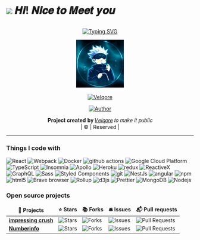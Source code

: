 <h1><img src="https://emojis.slackmojis.com/emojis/images/1531849430/4246/blob-sunglasses.gif?1531849430" width="30"/> 𝑯𝒊! 𝑵𝒊𝒄𝒆 𝒕𝒐 𝑴𝒆𝒆𝒕 𝒚𝒐𝒖</h1>

## <!-- Typing SVG -->
<p align="center">
    <a href="https://git.io/J0hKr">
        <img
        src="https://readme-typing-svg.herokuapp.com?size=30&width=800&lines=𝑰+𝒂𝒎+𝑽𝒆𝒍𝒒𝒐𝒓𝒆.+𝑾𝒆𝒍𝒄𝒐𝒎𝒆+𝒕𝒐+𝑴𝒚+𝑷𝒓𝒐𝒇𝒊𝒍𝒆"
            alt="Typing SVG"
        />
    </a>
</p>

<div align="center">
  <p align="center">
<img src="Devill.jpeg" alt="GIF" width="128" height="128"/>
</p>
 <p align="center">
<a href="mailto:AYUsHtyagi_213@proton.me"><img title="Velqore" src="https://img.shields.io/badge/Velqore-red?colorA=%23ff0000&colorB=%23017e40&style=for-the-badge"></a>
</p>
  <p align="center">
<a href="https://wa.me//+918130784851"><img title="Author" src="https://img.shields.io/badge/Author-Velqore/Hackthcamera?color=blue&style=for-the-badge&logo=whatsapp"></a>
</p>
</div>
<p align="center">
 𝐏𝐫𝐨𝐣𝐞𝐜𝐭 𝐜𝐫𝐞𝐚𝐭𝐞𝐝 𝐛𝐲 <a href="https://github.com/Velqore/">𝑉𝑒𝑙𝑞𝑜𝑟𝑒</a> 𝑡𝑜 𝑚𝑎𝑘𝑒 𝑖𝑡 𝑝𝑢𝑏𝑙𝑖𝑐
    <br>
       | © |
        Reserved |
    <br> 
</p>

----
<h3>Things I code with</h3>
<p>
  <img alt="React" src="https://img.shields.io/badge/-React-45b8d8?style=flat-square&logo=react&logoColor=white" />
  <img alt="Webpack" src="https://img.shields.io/badge/-Webpack-8DD6F9?style=flat-square&logo=webpack&logoColor=white" /> 
  <img alt="Docker" src="https://img.shields.io/badge/-Docker-46a2f1?style=flat-square&logo=docker&logoColor=white" />
  <img alt="github actions" src="https://img.shields.io/badge/-Github_Actions-2088FF?style=flat-square&logo=github-actions&logoColor=white" />
  <img alt="Google Cloud Platform" src="https://img.shields.io/badge/-Google_Cloud_Platform-1a73e8?style=flat-square&logo=google-cloud&logoColor=white" />
  <img alt="TypeScript" src="https://img.shields.io/badge/-TypeScript-007ACC?style=flat-square&logo=typescript&logoColor=white" />
  <img alt="Insomnia" src="https://img.shields.io/badge/-Insomnia-5849BE?style=flat-square&logo=insomnia&logoColor=white" />
  <img alt="Apollo" src="https://img.shields.io/badge/-Apollo%20GraphQL-311C87?style=flat-square&logo=apollo-graphql&logoColor=white" />
  <img alt="Heroku" src="https://img.shields.io/badge/-Heroku-430098?style=flat-square&logo=heroku&logoColor=white" />
  <img alt="redux" src="https://img.shields.io/badge/-Redux-764ABC?style=flat-square&logo=redux&logoColor=white" />
  <img alt="ReactiveX" src="https://img.shields.io/badge/-RxJs-B7178C?style=flat-square&logo=reactivex&logoColor=white" />
  <img alt="GraphQL" src="https://img.shields.io/badge/-GraphQL-E10098?style=flat-square&logo=graphql&logoColor=white" />
  <img alt="Sass" src="https://img.shields.io/badge/-Sass-CC6699?style=flat-square&logo=sass&logoColor=white" />
  <img alt="Styled Components" src="https://img.shields.io/badge/-Styled_Components-db7092?style=flat-square&logo=styled-components&logoColor=white" />
  <img alt="git" src="https://img.shields.io/badge/-Git-F05032?style=flat-square&logo=git&logoColor=white" />
  <img alt="NestJs" src="https://img.shields.io/badge/-NestJs-ea2845?style=flat-square&logo=nestjs&logoColor=white" />
  <img alt="angular" src="https://img.shields.io/badge/-Angular-DD0031?style=flat-square&logo=angular&logoColor=white" />
  <img alt="npm" src="https://img.shields.io/badge/-NPM-CB3837?style=flat-square&logo=npm&logoColor=white" />
  <img alt="html5" src="https://img.shields.io/badge/-HTML5-E34F26?style=flat-square&logo=html5&logoColor=white" />
  <img alt="Brave browser" src="https://img.shields.io/badge/-Brave_Browser-FB542B?style=flat-square&logo=brave&logoColor=white" />
  <img alt="Rollup" src="https://img.shields.io/badge/-Rollup-EC4A3F?style=flat-square&logo=rollup.js&logoColor=white" />
  <img alt="d3js" src="https://img.shields.io/badge/-D3.js-F9A03C?style=flat-square&logo=d3.js&logoColor=white" />
  <img alt="Prettier" src="https://img.shields.io/badge/-Prettier-F7B93E?style=flat-square&logo=prettier&logoColor=white" />
  <img alt="MongoDB" src="https://img.shields.io/badge/-MongoDB-13aa52?style=flat-square&logo=mongodb&logoColor=white" />
  <img alt="Nodejs" src="https://img.shields.io/badge/-Nodejs-43853d?style=flat-square&logo=Node.js&logoColor=white" />
</p>
 
<h3>Open source projects</h3>
<table>
  <thead align="center">
    <tr border: none;>
      <td><b>🎁 Projects</b></td>
      <td><b>⭐ Stars</b></td>
      <td><b>📚 Forks</b></td>
      <td><b>🛎 Issues</b></td>
      <td><b>📬 Pull requests</b></td>
    </tr>
  </thead>
  <tbody>
    <tr>
      <td><a href="https://github.com/thmsgbrt/react-simple-pull-to-refresh"><b>impressing crush</b></a></td>
      <td><img alt="Stars" src="https://img.shields.io/github/stars/Velqore/impressingcrush?style=flat-square&labelColor=343b41"/></td>
      <td><img alt="Forks" src="https://img.shields.io/github/forks/Velqore/impressingcrush?style=flat-square&labelColor=343b41"/></td>
      <td><img alt="Issues" src="https://img.shields.io/github/issues/Velqore/impressingcrush?style=flat-square&labelColor=343b41"/></td>
      <td><img alt="Pull Requests" src="https://img.shields.io/github/issues-pr/Velqore/impressingcrush?style=flat-square&labelColor=343b41"/></td>
    </tr>
	  <tr>
      <td><a href="https://github.com/thmsgbrt/numberinfo"><b>Numberinfo</b></a></td>
      <td><img alt="Stars" src="https://img.shields.io/github/stars/Velqore/numberinfo?style=flat-square&labelColor=343b41"/></td>
      <td><img alt="Forks" src="https://img.shields.io/github/forks/Velqore/numberinfo?style=flat-square&labelColor=343b41"/></td>
      <td><img alt="Issues" src="https://img.shields.io/github/issues/Velqore/numberinfo?style=flat-square&labelColor=343b41"/></td>
      <td><img alt="Pull Requests" src="https://img.shields.io/github/issues-pr/Velqore/numberinfo?style=flat-square&labelColor=343b41"/></td>
    </tr>
  </tbody>
</table>
